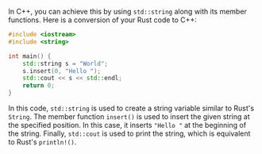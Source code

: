In C++, you can achieve this by using `std::string` along with its member functions. Here is a conversion of your Rust code to C++:

```cpp
#include <iostream>
#include <string>

int main() {
    std::string s = "World";
    s.insert(0, "Hello ");
    std::cout << s << std::endl;
    return 0;
}
```

In this code, `std::string` is used to create a string variable similar to Rust's `String`. The member function `insert()` is used to insert the given string at the specified position. In this case, it inserts `"Hello "` at the beginning of the string. Finally, `std::cout` is used to print the string, which is equivalent to Rust's `println!()`.
